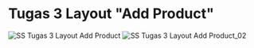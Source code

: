 # Tugas 3 Layout "Add Product"

![SS Tugas 3 Layout Add Product](https://user-images.githubusercontent.com/62680911/164952400-bcc465ba-b0dd-4dc0-90e1-73a273033e1e.png)
![SS Tugas 3 Layout Add Product_02](https://user-images.githubusercontent.com/62680911/164952401-8dd650fc-b297-4657-afb5-be08d9756f2e.png)
